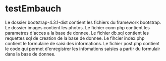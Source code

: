 # testEmbauch
Le dossier bootstrap-4.3.1-dist contient les fichiers du framework bootstrap.
Le dossier images contient les photos.
Le fichier conn.php contient les parametres d'acces a la base de donnee.
Le fichier db.sql contient les requettes sql de creation de la base de donnee.
Le fihcier index.php contient le formulaire de saisi des informations.
Le fichier post.php contient le code qui permet d'enregistrer les infomations saisies a partir du formulair dans la base de donnee.
